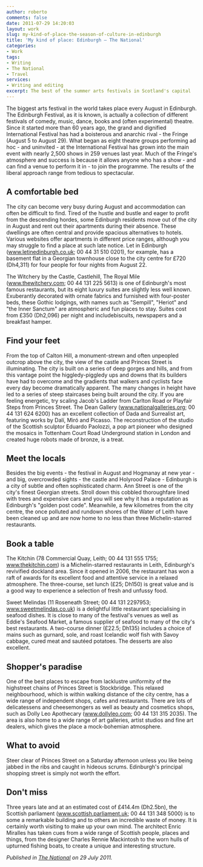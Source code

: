 ```yaml
---
author: roberto
comments: false
date: 2011-07-29 14:20:03
layout: work
slug: my-kind-of-place-the-season-of-culture-in-edinburgh
title: 'My kind of place: Edinburgh – The National'
categories:
- Work
tags:
- Writing
- The National
- Travel
services:
- Writing and editing
excerpt: The best of the summer arts festivals in Scotland's capital
---
```


<span class="firstcharacter">T</span>he biggest arts festival in the world takes place every August in Edinburgh. The Edinburgh Festival, as it is known, is actually a collection of different festivals of comedy, music, dance, books and (often experimental) theatre. Since it started more than 60 years ago, the grand and dignified International Festival has had a boisterous and anarchic rival - the Fringe (August 5 to August 29). What began as eight theatre groups performing ad hoc - and uninvited - at the International Festival has grown into the main event with nearly 2,500 shows in 259 venues last year. Much of the Fringe's atmosphere and success is because it allows anyone who has a show - and can find a venue to perform it in - to join the programme. The results of the liberal approach range from tedious to spectacular.

## A comfortable bed
The city can become very busy during August and accommodation can often be difficult to find. Tired of the hustle and bustle and eager to profit from the descending hordes, some Edinburgh residents move out of the city in August and rent out their apartments during their absence. These dwellings are often central and provide spacious alternatives to hotels. Various websites offer apartments in different price ranges, although you may struggle to find a place at such late notice. Let in Edinburgh (www.letinedinburgh.co.uk; 00 44 31 510 0201), for example, has a basement flat in a Georgian townhouse close to the city centre for £720 (Dh4,311) for four people for four nights from August 22.

The Witchery by the Castle, Castlehill, The Royal Mile (www.thewitchery.com; 00 44 131 225 5613) is one of Edinburgh's most famous restaurants, but its eight luxury suites are slightly less well known. Exuberantly decorated with ornate fabrics and furnished with four-poster beds, these Gothic lodgings, with names such as "Sempill", "Heriot" and "the Inner Sanctum" are atmospheric and fun places to stay. Suites cost from £350 (Dh2,096) per night and includebiscuits, newspapers and a breakfast hamper.

## Find your feet
From the top of Calton Hill, a monument-strewn and often unpeopled outcrop above the city, the view of the castle and Princes Street is illuminating. The city is built on a series of deep gorges and hills, and from this vantage point the higgledy-piggledy ups and downs that its builders have had to overcome and the gradients that walkers and cyclists face every day become dramatically apparent. The many changes in height have led to a series of steep staircases being built around the city. If you are feeling energetic, try scaling Jacob's Ladder from Carlton Road or Playfair Steps from Princes Street. The Dean Gallery (www.nationalgalleries.org; 00 44 131 624 6200) has an excellent collection of Dada and Surrealist art, featuring works by Dalí, Miró and Picasso. The reconstruction of the studio of the Scottish sculptor Eduardo Paolozzi, a pop art pioneer who designed the mosaics in Tottenham Court Road Underground station in London and created huge robots made of bronze, is a treat.

## Meet the locals
Besides the big events - the festival in August and Hogmanay at new year - and big, overcrowded sights - the castle and Holyrood Palace - Edinburgh is a city of subtle and often sophisticated charm. Ann Street is one of the city's finest Georgian streets. Stroll down this cobbled thoroughfare lined with trees and expensive cars and you will see why it has a reputation as Edinburgh's "golden post code". Meanwhile, a few kilometres from the city centre, the once polluted and rundown shores of the Water of Leith have been cleaned up and are now home to no less than three Michelin-starred restaurants.

## Book a table
The Kitchin (78 Commercial Quay, Leith; 00 44 131 555 1755; www.thekitchin.com) is a Michelin-starred restaurants in Leith, Edinburgh's revivified dockland area. Since it opened in 2006, the restaurant has won a raft of awards for its excellent food and attentive service in a relaxed atmosphere. The three-course, set lunch (£25; Dh150) is great value and is a good way to experience a selection of fresh and unfussy food.

Sweet Melindas (11 Roseneath Street; 00 44 131 2297953; www.sweetmelindas.co.uk) is a delightful little restaurant specialising in seafood dishes. It is close to many of the festival's venues as well as Eddie's Seafood Market, a famous supplier of seafood to many of the city's best restaurants. A two-course dinner (£22.5; Dh135) includes a choice of mains such as gurnard, sole, and roast Icelandic wolf fish with Savoy cabbage, cured meat and sautéed potatoes. The desserts are also excellent.

## Shopper's paradise
One of the best places to escape from lacklustre uniformity of the highstreet chains of Princes Street is Stockbridge. This relaxed neighbourhood, which is within walking distance of the city centre, has a wide range of independent shops, cafes and restaurants. There are lots of delicatessens and cheesemongers as well as beauty and cosmetics shops, such as Dolly Leo Apothecary (www.dollyleo.com; 00 44 131 315 2035). The area is also home to a wide range of art galleries, artist studios and fine art dealers, which gives the place a mock-bohemian atmosphere.

## What to avoid
Steer clear of Princes Street on a Saturday afternoon unless you like being jabbed in the ribs and caught in hideous scrums. Edinburgh's principal shopping street is simply not worth the effort.

## Don't miss
Three years late and at an estimated cost of £414.4m (Dh2.5bn), the Scottish parliament (www.scottish.parliament.uk; 00 44 131 348 5000) is to some a remarkable building and to others an incredible waste of money. It is certainly worth visiting to make up your own mind. The architect Enric Miralles has taken cues from a wide range of Scottish people, places and things, from the designer Charles Rennie Mackintosh to the worn hulls of upturned fishing boats, to create a unique and interesting structure.

*Published in [The National](http://www.thenational.ae/lifestyle/travel/my-kind-of-place-the-season-of-culture-in-edinburgh?pageCount=0) on 29 July 2011.*
